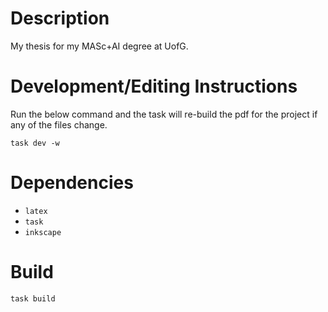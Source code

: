 # Description

My thesis for my MASc+AI degree at UofG.

# Development/Editing Instructions
Run the below command and the task will re-build the pdf for the project if any of the files change.

```
task dev -w
```

# Dependencies
- `latex`
- `task`
- `inkscape`

# Build
```
task build
```


